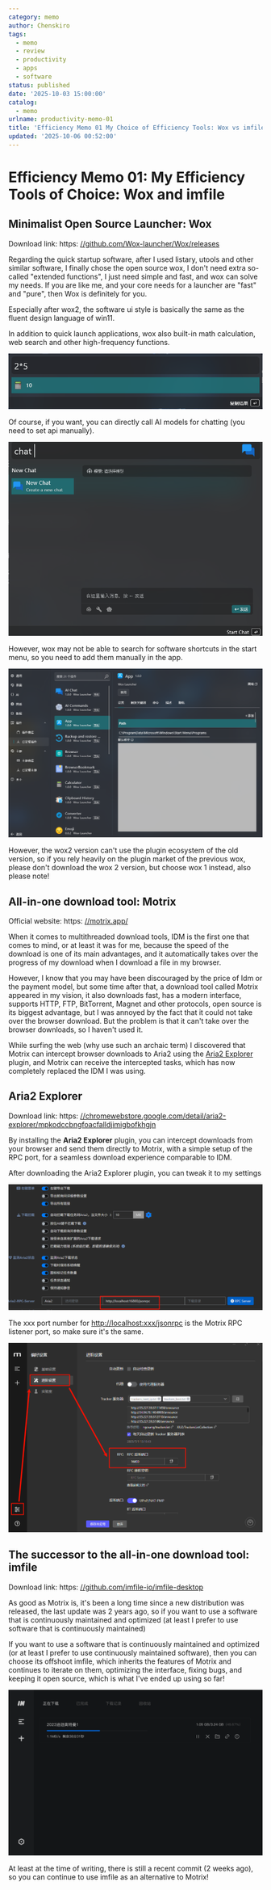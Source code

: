 ```yaml
---
category: memo
author: Chenskiro
tags:
  - memo
  - review
  - productivity
  - apps
  - software
status: published
date: '2025-10-03 15:00:00'
catalog:
  - memo
urlname: productivity-memo-01
title: 'Efficiency Memo 01 My Choice of Efficiency Tools: Wox vs imfile'
updated: '2025-10-06 00:52:00'
---
```


#  Efficiency Memo 01: My Efficiency Tools of Choice: Wox and imfile


## **Minimalist Open Source Launcher: Wox**


 Download link: https: [//github.com/Wox-launcher/Wox/releases](https://github.com/Wox-launcher/Wox/releases)


 Regarding the quick startup software, after I used listary, utools and other similar software, I finally chose the open source wox, I don't need extra so-called "extended functions", I just need simple and fast, and wox can solve my needs. If you are like me, and your core needs for a launcher are "fast" and "pure", then Wox is definitely for you.


 Especially after wox2, the software ui style is basically the same as the fluent design language of win11.


 In addition to quick launch applications, wox also built-in math calculation, web search and other high-frequency functions.


![image-20250630120750997.png](assets/a6770b880b4abedd5d635fd1173071fd.png)


 Of course, if you want, you can directly call AI models for chatting (you need to set api manually).


![image-20250630155825451.png](assets/62179ff420b2df905ba02794489793d2.png)


 However, wox may not be able to search for software shortcuts in the start menu, so you need to add them manually in the app.


![image-20250630120605975.png](assets/a9f996415184ad83fc1e00590a9c4077.png)


 However, the wox2 version can't use the plugin ecosystem of the old version, so if you rely heavily on the plugin market of the previous wox, please don't download the wox 2 version, but choose wox 1 instead, also please note!


## **All-in-one download tool: Motrix**


 Official website: https: [//motrix.app/](https://motrix.app/)


 When it comes to multithreaded download tools, IDM is the first one that comes to mind, or at least it was for me, because the speed of the download is one of its main advantages, and it automatically takes over the progress of my download when I download a file in my browser.


 However, I know that you may have been discouraged by the price of Idm or the payment model, but some time after that, a download tool called Motrix appeared in my vision, it also downloads fast, has a modern interface, supports HTTP, FTP, BitTorrent, Magnet and other protocols, open source is its biggest advantage, but I was annoyed by the fact that it could not take over the browser download. But the problem is that it can't take over the browser downloads, so I haven't used it.


 While surfing the web (why use such an archaic term) I discovered that Motrix can intercept browser downloads to Aria2 using the [Aria2 Explorer](https://chromewebstore.google.com/detail/aria2-explorer/mpkodccbngfoacfalldjimigbofkhgjn) plugin, and Motrix can receive the intercepted tasks, which has now completely replaced the IDM I was using.


## **Aria2 Explorer**


 Download link: https: [//chromewebstore.google.com/detail/aria2-explorer/mpkodccbngfoacfalldjimigbofkhgjn](https://chromewebstore.google.com/detail/aria2-explorer/mpkodccbngfoacfalldjimigbofkhgjn)


 By installing the **Aria2 Explorer** plugin, you can intercept downloads from your browser and send them directly to Motrix, with a simple setup of the RPC port, for a seamless download experience comparable to IDM.


 After downloading the Aria2 Explorer plugin, you can tweak it to my settings


![image-20250701235517594.png](assets/4267465411283f2f50ac84254ef49a72.png)


 The xxx port number for [http://localhost:xxx/jsonrpc](http://localhost/:xxx/jsonrpc) is the Motrix RPC listener port, so make sure it's the same.


![image-20250701235748177.png](assets/6d47d2969daed9afc61237045ea755dc.png)


## **The successor to the all-in-one download tool: imfile**


 Download link: https: [//github.com/imfile-io/imfile-desktop](https://github.com/imfile-io/imfile-desktop)


 As good as Motrix is, it's been a long time since a new distribution was released, the last update was 2 years ago, so if you want to use a software that is continuously maintained and optimized (at least I prefer to use software that is continuously maintained)


 If you want to use a software that is continuously maintained and optimized (or at least I prefer to use continuously maintained software), then you can choose its offshoot imfile, which inherits the features of Motrix and continues to iterate on them, optimizing the interface, fixing bugs, and keeping it open source, which is what I've ended up using so far!


![userInterface_img.png](assets/622135ee3c0aa5e6c11ea7d2d833a7e2.png)


 At least at the time of writing, there is still a recent commit (2 weeks ago), so you can continue to use imfile as an alternative to Motrix!

